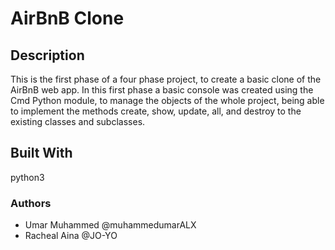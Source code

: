 # AirBnB Clone

## Description
This is the first phase of a four phase project, to create a basic clone of the AirBnB web app. In this first phase a basic console was created using the Cmd Python module, to manage the objects of the whole project, being able to implement the methods create, show, update, all, and destroy to the existing classes and subclasses.

## Built With
python3


### Authors

-  Umar Muhammed @muhammedumarALX
-  Racheal Aina @JO-YO
